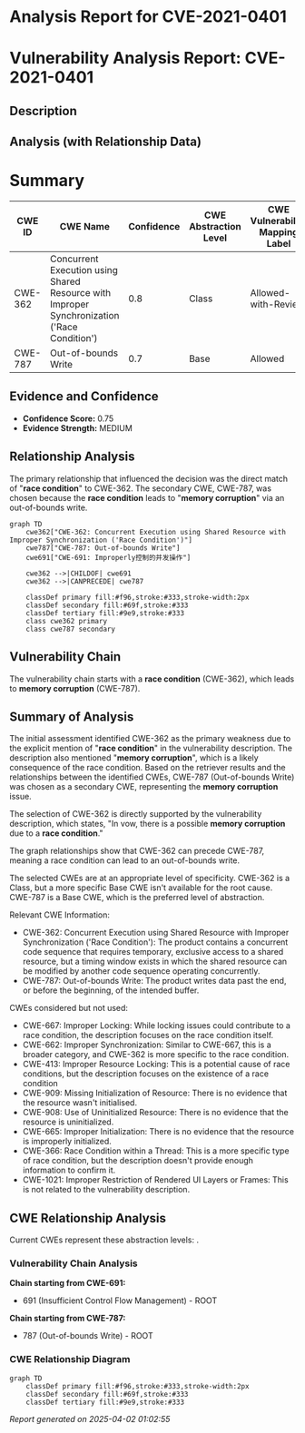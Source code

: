 # Analysis Report for CVE-2021-0401

# Vulnerability Analysis Report: CVE-2021-0401

## Description



## Analysis (with Relationship Data)

# Summary
| CWE ID | CWE Name | Confidence | CWE Abstraction Level | CWE Vulnerability Mapping Label | CWE-Vulnerability Mapping Notes |
|---|---|---|---|---|---|
| CWE-362 | Concurrent Execution using Shared Resource with Improper Synchronization ('Race Condition') | 0.8 | Class | Allowed-with-Review | Primary CWE |
| CWE-787 | Out-of-bounds Write | 0.7 | Base | Allowed | Secondary Candidate |

## Evidence and Confidence

*   **Confidence Score:** 0.75
*   **Evidence Strength:** MEDIUM

## Relationship Analysis
The primary relationship that influenced the decision was the direct match of "**race condition**" to CWE-362. The secondary CWE, CWE-787, was chosen because the **race condition** leads to "**memory corruption**" via an out-of-bounds write.

```mermaid
graph TD
    cwe362["CWE-362: Concurrent Execution using Shared Resource with Improper Synchronization ('Race Condition')"]
    cwe787["CWE-787: Out-of-bounds Write"]
    cwe691["CWE-691: Improperly控制的并发操作"]

    cwe362 -->|CHILDOF| cwe691
    cwe362 -->|CANPRECEDE| cwe787

    classDef primary fill:#f96,stroke:#333,stroke-width:2px
    classDef secondary fill:#69f,stroke:#333
    classDef tertiary fill:#9e9,stroke:#333
    class cwe362 primary
    class cwe787 secondary
```

## Vulnerability Chain
The vulnerability chain starts with a **race condition** (CWE-362), which leads to **memory corruption** (CWE-787).

## Summary of Analysis
The initial assessment identified CWE-362 as the primary weakness due to the explicit mention of "**race condition**" in the vulnerability description. The description also mentioned "**memory corruption**", which is a likely consequence of the race condition. Based on the retriever results and the relationships between the identified CWEs, CWE-787 (Out-of-bounds Write) was chosen as a secondary CWE, representing the **memory corruption** issue.

The selection of CWE-362 is directly supported by the vulnerability description, which states, "In vow, there is a possible **memory corruption** due to a **race condition**."

The graph relationships show that CWE-362 can precede CWE-787, meaning a race condition can lead to an out-of-bounds write.

The selected CWEs are at an appropriate level of specificity. CWE-362 is a Class, but a more specific Base CWE isn't available for the root cause. CWE-787 is a Base CWE, which is the preferred level of abstraction.

Relevant CWE Information:
- CWE-362: Concurrent Execution using Shared Resource with Improper Synchronization ('Race Condition'): The product contains a concurrent code sequence that requires temporary, exclusive access to a shared resource, but a timing window exists in which the shared resource can be modified by another code sequence operating concurrently.
- CWE-787: Out-of-bounds Write: The product writes data past the end, or before the beginning, of the intended buffer.

CWEs considered but not used:
- CWE-667: Improper Locking: While locking issues could contribute to a race condition, the description focuses on the race condition itself.
- CWE-662: Improper Synchronization: Similar to CWE-667, this is a broader category, and CWE-362 is more specific to the race condition.
- CWE-413: Improper Resource Locking: This is a potential cause of race conditions, but the description focuses on the existence of a race condition
- CWE-909: Missing Initialization of Resource: There is no evidence that the resource wasn't initialised.
- CWE-908: Use of Uninitialized Resource: There is no evidence that the resource is uninitialized.
- CWE-665: Improper Initialization: There is no evidence that the resource is improperly initialized.
- CWE-366: Race Condition within a Thread: This is a more specific type of race condition, but the description doesn't provide enough information to confirm it.
- CWE-1021: Improper Restriction of Rendered UI Layers or Frames: This is not related to the vulnerability description.


## CWE Relationship Analysis

Current CWEs represent these abstraction levels: .


### Vulnerability Chain Analysis

**Chain starting from CWE-691:**
- 691 (Insufficient Control Flow Management) - ROOT


**Chain starting from CWE-787:**
- 787 (Out-of-bounds Write) - ROOT



### CWE Relationship Diagram

```mermaid
graph TD
    classDef primary fill:#f96,stroke:#333,stroke-width:2px
    classDef secondary fill:#69f,stroke:#333
    classDef tertiary fill:#9e9,stroke:#333
```



*Report generated on 2025-04-02 01:02:55*
